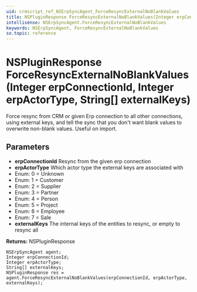 ```yaml
---
uid: crmscript_ref_NSErpSyncAgent_ForceResyncExternalNoBlankValues
title: NSPluginResponse ForceResyncExternalNoBlankValues(Integer erpConnectionId, Integer erpActorType, String[] externalKeys)
intellisense: NSErpSyncAgent.ForceResyncExternalNoBlankValues
keywords: NSErpSyncAgent, ForceResyncExternalNoBlankValues
so.topic: reference
---
```


# NSPluginResponse ForceResyncExternalNoBlankValues(Integer erpConnectionId, Integer erpActorType, String[] externalKeys)

Force resync from CRM or given Erp connection to all other connections, using external keys, and tell the sync that you don't want blank values to overwrite non-blank values. Useful on import.

## Parameters

* **erpConnectionId** Resync from the given erp connection
* **erpActorType** Which actor type the external keys are associated with
* Enum: 0 = Unknown
* Enum: 1 = Customer
* Enum: 2 = Supplier
* Enum: 3 = Partner
* Enum: 4 = Person
* Enum: 5 = Project
* Enum: 6 = Employee
* Enum: 7 = Sale
* **externalKeys** The internal keys of the entities to resync, or empty to resync all

**Returns:** NSPluginResponse

```crmscript
NSErpSyncAgent agent;
Integer erpConnectionId;
Integer erpActorType;
String[] externalKeys;
NSPluginResponse res = agent.ForceResyncExternalNoBlankValues(erpConnectionId, erpActorType, externalKeys);
```

